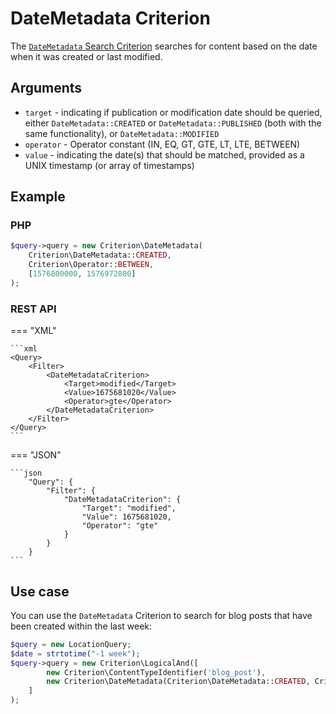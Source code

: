 # DateMetadata Criterion

The [`DateMetadata` Search Criterion](../../api/php_api/php_api_reference/classes/Ibexa-Contracts-Core-Repository-Values-Content-Query-Criterion-DateMetadata.html)
searches for content based on the date when it was created or last modified.

## Arguments

- `target` - indicating if publication or modification date should be queried, either `DateMetadata::CREATED` or `DateMetadata::PUBLISHED` (both with the same functionality), or `DateMetadata::MODIFIED`
- `operator` - Operator constant (IN, EQ, GT, GTE, LT, LTE, BETWEEN)
- `value` - indicating the date(s) that should be matched, provided as a UNIX timestamp (or array of timestamps)

## Example

### PHP

``` php
$query->query = new Criterion\DateMetadata(
    Criterion\DateMetadata::CREATED,
    Criterion\Operator::BETWEEN,
    [1576800000, 1576972800]
);
```

### REST API

=== "XML"

    ```xml
    <Query>
        <Filter>
            <DateMetadataCriterion>
                <Target>modified</Target>
                <Value>1675681020</Value>
                <Operator>gte</Operator>
            </DateMetadataCriterion>
        </Filter>
    </Query>
    ```

=== "JSON"

    ```json
        "Query": {
            "Filter": {
                "DateMetadataCriterion": {
                    "Target": "modified",
                    "Value": 1675681020,
                    "Operator": "gte"
                }
            }
        }
    ```


## Use case

You can use the `DateMetadata` Criterion to search for blog posts that have been created within the last week:

``` php hl_lines="5"
$query = new LocationQuery;
$date = strtotime("-1 week");
$query->query = new Criterion\LogicalAnd([
        new Criterion\ContentTypeIdentifier('blog_post'),
        new Criterion\DateMetadata(Criterion\DateMetadata::CREATED, Criterion\Operator::GTE, $date),
    ]
);
```
